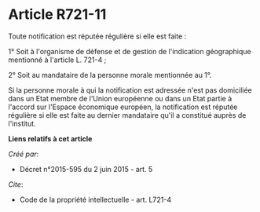 # Article R721-11

Toute notification est réputée régulière si elle est faite : 

1° Soit à l'organisme de défense et de gestion de l'indication géographique mentionné à l'article L. 721-4 ;

2° Soit au mandataire de la personne morale mentionnée au 1°. 

Si la personne morale à qui la notification est adressée n'est pas domiciliée dans un Etat membre de l'Union européenne ou
dans un Etat partie à l'accord sur l'Espace économique européen, la notification est réputée régulière si elle est faite au
dernier mandataire qu'il a constitué auprès de l'institut.

**Liens relatifs à cet article**

_Créé par_:

  - Décret n°2015-595 du 2 juin 2015 - art. 5

_Cite_:

  - Code de la propriété intellectuelle - art. L721-4
